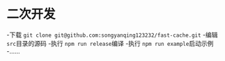 # 二次开发

-下载 `git clone git@github.com:songyanqing123232/fast-cache.git`
-编辑 `src`目录的源码
-执行 `npm run release`编译
-执行 `npm run example`启动示例
-......

